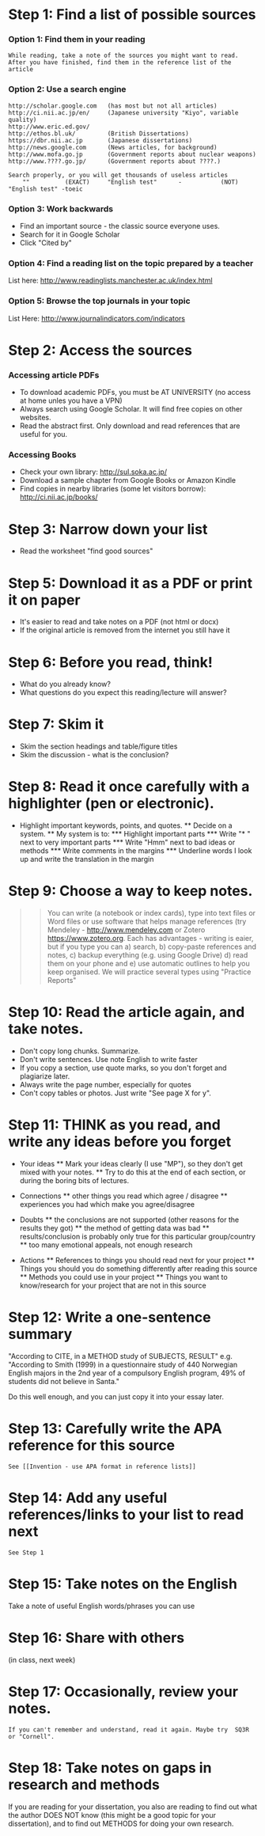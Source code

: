 # Step 1: Find a list of possible sources
### Option 1: Find them in your reading
	While reading, take a note of the sources you might want to read.
	After you have finished, find them in the reference list of the article

### Option 2: Use a search engine
	http://scholar.google.com 	(has most but not all articles)
	http://ci.nii.ac.jp/en/		(Japanese university "Kiyo", variable quality)
	http://www.eric.ed.gov/
	http://ethos.bl.uk/ 		(British Dissertations)
	https://dbr.nii.ac.jp		(Japanese dissertations)
	http://news.google.com		(News articles, for background)
	http://www.mofa.go.jp		(Government reports about nuclear weapons)
	http://www.????.go.jp/		(Government reports about ????.)

	Search properly, or you will get thousands of useless articles
		"" 			(EXACT)		"English test"		- 			(NOT) 		"English test" -toeic

### Option 3: Work backwards
* Find an important source - the classic source everyone uses.
* Search for it in Google Scholar
* Click "Cited by"

### Option 4: Find a reading list on the topic prepared by a teacher
List here: http://www.readinglists.manchester.ac.uk/index.html

### Option 5: Browse the top journals in your topic
List Here: http://www.journalindicators.com/indicators

# Step 2: Access the sources
### Accessing article PDFs
* To download academic PDFs, you must be AT UNIVERSITY (no access at home unles you have a VPN)
* Always search using Google Scholar. It will find free copies on other websites.
* Read the abstract first. Only download and read references that are useful for you.

### Accessing Books
* Check your own library: http://sul.soka.ac.jp/
* Download a sample chapter from Google Books or Amazon Kindle
* Find copies in nearby libraries	(some let visitors borrow): http://ci.nii.ac.jp/books/

# Step 3: Narrow down your list
* Read the worksheet "find good sources"

# Step 5: Download it as a PDF or print it on paper
* It's easier to read and take notes on a PDF (not html or docx)
* If the original article is removed from the internet you still have it

# Step 6: Before you read, think!
* What do you already know?
* What questions do you expect this reading/lecture will answer?

# Step 7: Skim it
* Skim the section headings and table/figure titles
* Skim the discussion - what is the conclusion?

# Step 8: Read it once carefully with a highlighter (pen or electronic).
* Highlight important keywords, points, and quotes.
** Decide on a system.
** My system is to:
*** Highlight important parts
*** Write "* "  next to very important parts
*** Write "Hmm" next to bad ideas or methods
*** Write comments in the margins
*** Underline words I look up and write the translation in the margin

# Step 9: Choose a way to keep notes.
>>You can write (a notebook or index cards), type into text files or Word files or use software that helps manage references (try Mendeley - http://www.mendeley.com or Zotero  https://www.zotero.org. Each has advantages - writing is eaier, but if you type you can a) search, b) copy-paste references and notes, c) backup everything (e.g. using Google Drive) d) read them on your phone and e) use automatic outlines to help you keep organised. We will practice several types using "Practice Reports"

# Step 10: Read the article again, and take notes.
* Don't copy long chunks. Summarize.
* Don't write sentences. Use note English to write faster
* If you copy a section, use quote marks, so you don't forget and plagiarize  later.
* Always write the page number, especially for quotes
* Con't copy tables or photos. Just write "See page X for y".

# Step 11: THINK as you read, and write any ideas before you forget
* Your ideas
** Mark your ideas clearly (I use "MP"), so they don't get mixed with your notes.
** Try to do this at the end of each section, or during the boring bits of lectures.
* Connections
** other things you read which agree / disagree
** experiences you had which make you agree/disagree

* Doubts
** the conclusions are not supported (other reasons for the results they got)
** the method of getting data was bad
** results/conclusion is probably only true for this particular group/country
** too many emotional appeals, not enough research
* Actions
** References to things you should read next for your project
** Things you should you do something differently after reading this source
** Methods you could use in your project
** Things you want to know/research for your project that are not in this source

# Step 12: Write a one-sentence summary
"According to CITE, in a METHOD study of SUBJECTS, RESULT"
e.g. "According to Smith (1999) in a questionnaire study of 440 Norwegian English majors in the 2nd year of a compulsory English program, 49% of students did not believe in Santa."

Do this well enough, and you can just copy it into your essay later.
# Step 13: Carefully write the APA reference for this source
	See [[Invention - use APA format in reference lists]]

# Step 14: Add any useful references/links to your list to read next
	See Step 1
# Step 15: Take notes on the English
Take a note of useful English words/phrases you can use

# Step 16: Share with others
(in class, next week)

# Step 17: Occasionally, review your notes.
	If you can't remember and understand, read it again. Maybe try  SQ3R or "Cornell".

# Step 18: Take notes on gaps in research and methods
If you are reading for your dissertation, you also are reading to find out what the author DOES NOT know (this might be a good topic for your dissertation), and to find out METHODS for doing your own research.
